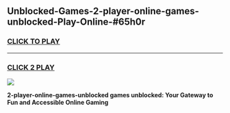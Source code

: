 
## Unblocked-Games-2-player-online-games-unblocked-Play-Online-#65h0r
<h3>
<a href="https://premium.freeplayer.one?title=2-player-online-games-unblocked&ref=27F">CLICK TO PLAY</a></h3>
<hr>

<h3>
<a href="https://premium.freeplayer.one?title=2-player-online-games-unblocked&ref=27F">CLICK 2 PLAY</a>
  
</h3>

<a href="https://premium.freeplayer.one?title=2-player-online-games-unblocked&ref=27F"><img src="https://clearcache.store/games.png"></a>


**2-player-online-games-unblocked games unblocked: Your Gateway to Fun and Accessible Online Gaming**
